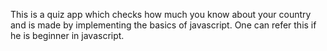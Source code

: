 This is a quiz app which checks how much you know about your country and is made by implementing the basics of javascript. One can refer this if he is beginner in javascript.
